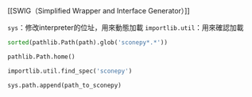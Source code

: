 [[SWIG（Simplified Wrapper and Interface Generator）]]

`sys`：修改interpreter的位址，用來動態加載
`importlib.util`：用來確認加載

```python
sorted(pathlib.Path(path).glob('sconepy*.*'))

pathlib.Path.home()
```

```python
importlib.util.find_spec('sconepy')

sys.path.append(path_to_sconepy)
```

